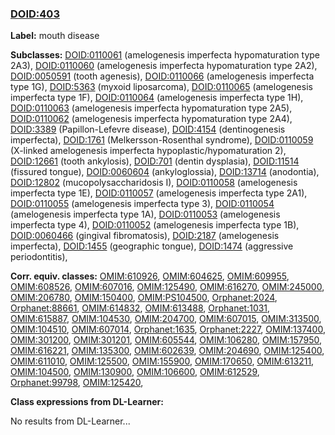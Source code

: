 
### [DOID:403](http://purl.obolibrary.org/obo/DOID_403)
**Label:** mouth disease

**Subclasses:** [DOID:0110061](http://purl.obolibrary.org/obo/DOID_0110061) (amelogenesis imperfecta hypomaturation type 2A3), [DOID:0110060](http://purl.obolibrary.org/obo/DOID_0110060) (amelogenesis imperfecta hypomaturation type 2A2), [DOID:0050591](http://purl.obolibrary.org/obo/DOID_0050591) (tooth agenesis), [DOID:0110066](http://purl.obolibrary.org/obo/DOID_0110066) (amelogenesis imperfecta type 1G), [DOID:5363](http://purl.obolibrary.org/obo/DOID_5363) (myxoid liposarcoma), [DOID:0110065](http://purl.obolibrary.org/obo/DOID_0110065) (amelogenesis imperfecta type 1F), [DOID:0110064](http://purl.obolibrary.org/obo/DOID_0110064) (amelogenesis imperfecta type 1H), [DOID:0110063](http://purl.obolibrary.org/obo/DOID_0110063) (amelogenesis imperfecta hypomaturation type 2A5), [DOID:0110062](http://purl.obolibrary.org/obo/DOID_0110062) (amelogenesis imperfecta hypomaturation type 2A4), [DOID:3389](http://purl.obolibrary.org/obo/DOID_3389) (Papillon-Lefevre disease), [DOID:4154](http://purl.obolibrary.org/obo/DOID_4154) (dentinogenesis imperfecta), [DOID:1761](http://purl.obolibrary.org/obo/DOID_1761) (Melkersson-Rosenthal syndrome), [DOID:0110059](http://purl.obolibrary.org/obo/DOID_0110059) (X-linked amelogenesis imperfecta hypoplastic/hypomaturation 2), [DOID:12661](http://purl.obolibrary.org/obo/DOID_12661) (tooth ankylosis), [DOID:701](http://purl.obolibrary.org/obo/DOID_701) (dentin dysplasia), [DOID:11514](http://purl.obolibrary.org/obo/DOID_11514) (fissured tongue), [DOID:0060604](http://purl.obolibrary.org/obo/DOID_0060604) (ankyloglossia), [DOID:13714](http://purl.obolibrary.org/obo/DOID_13714) (anodontia), [DOID:12802](http://purl.obolibrary.org/obo/DOID_12802) (mucopolysaccharidosis I), [DOID:0110058](http://purl.obolibrary.org/obo/DOID_0110058) (amelogenesis imperfecta type 1E), [DOID:0110057](http://purl.obolibrary.org/obo/DOID_0110057) (amelogenesis imperfecta type 2A1), [DOID:0110055](http://purl.obolibrary.org/obo/DOID_0110055) (amelogenesis imperfecta type 3), [DOID:0110054](http://purl.obolibrary.org/obo/DOID_0110054) (amelogenesis imperfecta type 1A), [DOID:0110053](http://purl.obolibrary.org/obo/DOID_0110053) (amelogenesis imperfecta type 4), [DOID:0110052](http://purl.obolibrary.org/obo/DOID_0110052) (amelogenesis imperfecta type 1B), [DOID:0060466](http://purl.obolibrary.org/obo/DOID_0060466) (gingival fibromatosis), [DOID:2187](http://purl.obolibrary.org/obo/DOID_2187) (amelogenesis imperfecta), [DOID:1455](http://purl.obolibrary.org/obo/DOID_1455) (geographic tongue), [DOID:1474](http://purl.obolibrary.org/obo/DOID_1474) (aggressive periodontitis), 

**Corr. equiv. classes:** [OMIM:610926](http://purl.obolibrary.org/obo/OMIM_610926), [OMIM:604625](http://purl.obolibrary.org/obo/OMIM_604625), [OMIM:609955](http://purl.obolibrary.org/obo/OMIM_609955), [OMIM:608526](http://purl.obolibrary.org/obo/OMIM_608526), [OMIM:607016](http://purl.obolibrary.org/obo/OMIM_607016), [OMIM:125490](http://purl.obolibrary.org/obo/OMIM_125490), [OMIM:616270](http://purl.obolibrary.org/obo/OMIM_616270), [OMIM:245000](http://purl.obolibrary.org/obo/OMIM_245000), [OMIM:206780](http://purl.obolibrary.org/obo/OMIM_206780), [OMIM:150400](http://purl.obolibrary.org/obo/OMIM_150400), [OMIM:PS104500](http://purl.obolibrary.org/obo/OMIM_PS104500), [Orphanet:2024](http://www.orpha.net/ORDO/Orphanet_2024), [Orphanet:88661](http://www.orpha.net/ORDO/Orphanet_88661), [OMIM:614832](http://purl.obolibrary.org/obo/OMIM_614832), [OMIM:613488](http://purl.obolibrary.org/obo/OMIM_613488), [Orphanet:1031](http://www.orpha.net/ORDO/Orphanet_1031), [OMIM:615887](http://purl.obolibrary.org/obo/OMIM_615887), [OMIM:104530](http://purl.obolibrary.org/obo/OMIM_104530), [OMIM:204700](http://purl.obolibrary.org/obo/OMIM_204700), [OMIM:607015](http://purl.obolibrary.org/obo/OMIM_607015), [OMIM:313500](http://purl.obolibrary.org/obo/OMIM_313500), [OMIM:104510](http://purl.obolibrary.org/obo/OMIM_104510), [OMIM:607014](http://purl.obolibrary.org/obo/OMIM_607014), [Orphanet:1635](http://www.orpha.net/ORDO/Orphanet_1635), [Orphanet:2227](http://www.orpha.net/ORDO/Orphanet_2227), [OMIM:137400](http://purl.obolibrary.org/obo/OMIM_137400), [OMIM:301200](http://purl.obolibrary.org/obo/OMIM_301200), [OMIM:301201](http://purl.obolibrary.org/obo/OMIM_301201), [OMIM:605544](http://purl.obolibrary.org/obo/OMIM_605544), [OMIM:106280](http://purl.obolibrary.org/obo/OMIM_106280), [OMIM:157950](http://purl.obolibrary.org/obo/OMIM_157950), [OMIM:616221](http://purl.obolibrary.org/obo/OMIM_616221), [OMIM:135300](http://purl.obolibrary.org/obo/OMIM_135300), [OMIM:602639](http://purl.obolibrary.org/obo/OMIM_602639), [OMIM:204690](http://purl.obolibrary.org/obo/OMIM_204690), [OMIM:125400](http://purl.obolibrary.org/obo/OMIM_125400), [OMIM:611010](http://purl.obolibrary.org/obo/OMIM_611010), [OMIM:125500](http://purl.obolibrary.org/obo/OMIM_125500), [OMIM:155900](http://purl.obolibrary.org/obo/OMIM_155900), [OMIM:170650](http://purl.obolibrary.org/obo/OMIM_170650), [OMIM:613211](http://purl.obolibrary.org/obo/OMIM_613211), [OMIM:104500](http://purl.obolibrary.org/obo/OMIM_104500), [OMIM:130900](http://purl.obolibrary.org/obo/OMIM_130900), [OMIM:106600](http://purl.obolibrary.org/obo/OMIM_106600), [OMIM:612529](http://purl.obolibrary.org/obo/OMIM_612529), [Orphanet:99798](http://www.orpha.net/ORDO/Orphanet_99798), [OMIM:125420](http://purl.obolibrary.org/obo/OMIM_125420), 

**Class expressions from DL-Learner:**

No results from DL-Learner...



